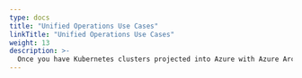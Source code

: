 ```yaml
---
type: docs
title: "Unified Operations Use Cases"
linkTitle: "Unified Operations Use Cases"
weight: 13
description: >-
  Once you have Kubernetes clusters projected into Azure with Azure Arc, you can start to use native Azure tooling to manage the clusters as native Azure resources. The following scenarios show examples of using Cluster extensions and Azure management tools such as Azure Monitor, GitOps configuration, and Azure Policy.
---
```

